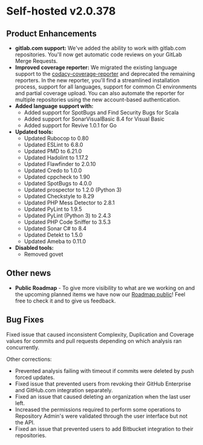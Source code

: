 # Self-hosted v2.0.378

## Product Enhancements

-   **gitlab.com support:** We've added the ability to work with
    gitlab.com repositories. You'll now get automatic code reviews on
    your GitLab Merge Requests.
-   **Improved coverage reporter:** We migrated the existing language
    support to
    the [codacy-coverage-reporter](https://github.com/codacy/codacy-coverage-reporter)
    and deprecated the remaining reporters. In the new reporter, you'll
    find a streamlined installation process, support for all languages,
    support for common CI environments and partial coverage upload. You
    can also automate the reporter for multiple repositories using the
    new account-based authentication.
-   **Added language support with:**
    -   Added support for SpotBugs and Find Security Bugs for Scala
    -   Added support for SonarVisualBasic 8.4 for Visual Basic
    -   Added support for Revive 1.0.1 for Go
-   **Updated tools:**
    -   Updated Rubocop to 0.80
    -   Updated ESLint to 6.8.0
    -   Updated PMD to 6.21.0
    -   Updated Hadolint to 1.17.2
    -   Updated Flawfinder to 2.0.10
    -   Updated Credo to 1.0.0
    -   Updated cppcheck to 1.90
    -   Updated SpotBugs to 4.0.0
    -   Updated prospector to 1.2.0 (Python 3)
    -   Updated Checkstyle to 8.29
    -   Updated PHP Mess Detector to 2.8.1
    -   Updated PyLint to 1.9.5
    -   Updated PyLint (Python 3) to 2.4.3
    -   Updated PHP Code Sniffer to 3.5.3
    -   Updated Sonar C# to 8.4
    -   Updated Detekt to 1.5.0
    -   Updated Ameba to 0.11.0
-   **Disabled tools:**
    -   Removed govet

## Other news

-   **Public Roadmap** - To give more visibility to what are we working
    on and the upcoming planned items we have now our [Roadmap
    public](https://roadmap.codacy.com/)! Feel free to check it and to
    give us feedback. 

## Bug Fixes

Fixed issue that caused inconsistent Complexity, Duplication and
Coverage values for commits and pull requests depending on which
analysis ran concurrently.

Other corrections:

-   Prevented analysis failing with timeout if commits were deleted by
    push forced updates.
-   Fixed issue that prevented users from revoking their GitHub
    Enterprise and GitHub.com integration separately.
-   Fixed an issue that caused deleting an organization when the last
    user left.
-   Increased the permissions required to perform some operations to
    Repository Admin's were validated through the user interface but not
    the API.
-   Fixed an issue that prevented users to add Bitbucket integration to
    their repositories.
